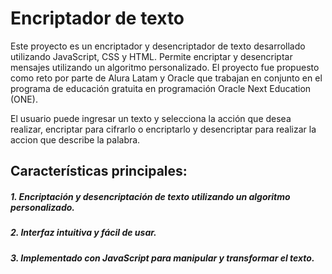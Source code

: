 # Encriptador de texto

Este proyecto es un encriptador y desencriptador de texto desarrollado utilizando JavaScript, CSS y HTML. Permite encriptar y desencriptar mensajes utilizando un algoritmo personalizado. El proyecto fue propuesto como reto por parte de Alura Latam y Oracle que trabajan en conjunto en el programa de educación gratuita en programación Oracle Next Education (ONE).

El usuario puede ingresar un texto y selecciona la acción que desea realizar, encriptar para cifrarlo o encriptarlo y desencriptar para realizar la accion que describe la palabra.

## Características principales:

##### 1. Encriptación y desencriptación de texto utilizando un algoritmo personalizado. 
##### 2. Interfaz intuitiva y fácil de usar. 
##### 3. Implementado con JavaScript para manipular y transformar el texto.
